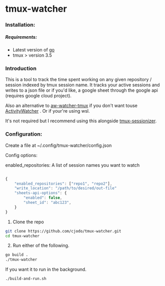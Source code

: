# tmux-watcher

### Installation: 
##### Requirements: 
- Latest version of [go](https://go.dev/) 
-  tmux > version 3.5

### Introduction

This is a tool to track the time spent working on any given repository / session indexed by tmux session name.  It tracks your active sessions and writes to a json file or if you'd like, a google sheet through the google api (requires google cloud project).  

Also an alternative to [aw-watcher-tmux](https://github.com/akohlbecker/aw-watcher-tmux) if you don't want touse [ActivityWatcher](https://activitywatch.net/) . Or if your're using wsl.

It's not required but I recommend using this alongside [tmux-sessionizer](https://github.com/jrmoulton/tmux-sessionizer).  

### Configuration: 

Create a file at ~/.config/tmux-watcher/config.json

Config options: 

enabled_repositories: A list of session names you want to watch


```js

{
    "enabled_repositories": ["repo1", "repo2"], 
    "write_location": "/path/to/desired/out-file" 
    "sheets-api-options": { 
        "enabled": false,
        "sheet_id": "abc123",
    }
}

```

1. Clone the repo
```sh
git clone https://github.com/cjodo/tmux-watcher.git
cd tmux-watcher
```

2. Run either of the following.

```sh
go build .
./tmux-watcher
```
If you want it to run in the background. 
```sh 
./build-and-run.sh
```
